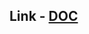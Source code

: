## Link - [DOC](https://docs.google.com/spreadsheets/d/1SyWTiJSk3xAcD_mpEBbrY1t6YgVtqmPDqz5vEWuAb54/edit?gid=2003268397#gid=2003268397)

